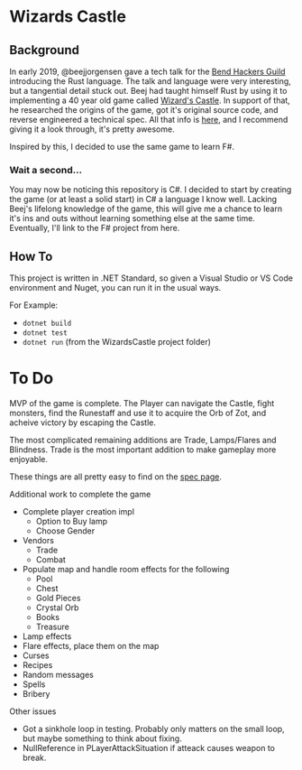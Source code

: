 # Wizards Castle

## Background
In early 2019, @beejjorgensen gave a tech talk for the [Bend Hackers Guild](http://bend.hackersguild.us) introducing the Rust language.  The talk and language were very interesting, but a tangential detail stuck out.  Beej had taught himself Rust by using it to implementing a 40 year old game called [Wizard's Castle](https://github.com/beejjorgensen/Wizards-Castle-Rust). In support of that, he researched the origins of the game, got it's original source code, and reverse engineered a technical spec.  All that info is [here](https://github.com/beejjorgensen/Wizards-Castle-Info), and I recommend giving it a look through, it's pretty awesome.

Inspired by this, I decided to use the same game to learn F#.

### Wait a second...

You may now be noticing this repository is C#.  I decided to start by creating the game (or at least a solid start) in C# a language I know well.  Lacking Beej's lifelong knowledge of the game, this will give me a chance to learn it's ins and outs without learning something else at the same time.  Eventually, I'll link to the F# project from here.

## How To

This project is written in .NET Standard, so given a Visual Studio or VS Code environment and Nuget, you can run it in the usual ways.  

For Example:
- `dotnet build`
- `dotnet test`
- `dotnet run` (from the WizardsCastle project folder)

# To Do
MVP of the game is complete.  The Player can navigate the Castle, fight monsters, find the Runestaff and use it to acquire the Orb of Zot, and acheive victory by escaping the Castle.

The most complicated remaining additions are Trade, Lamps/Flares and Blindness.  Trade is the most important addition to make gameplay more enjoyable.

These things are all pretty easy to find on the [spec page](https://github.com/beejjorgensen/Wizards-Castle-Info/blob/master/doc/wizards_castle_spec.md).

Additional work to complete the game
* Complete player creation impl
  * Option to Buy lamp
  * Choose Gender
* Vendors
  * Trade
  * Combat
* Populate map and handle room effects for the following
  * Pool
  * Chest
  * Gold Pieces
  * Crystal Orb
  * Books
  * Treasure
* Lamp effects
* Flare effects, place them on the map
* Curses
* Recipes
* Random messages
* Spells
* Bribery

Other issues
* Got a sinkhole loop in testing.  Probably only matters on the small loop, but maybe something to think about fixing.
* NullReference in PLayerAttackSituation if atteack causes weapon to break.